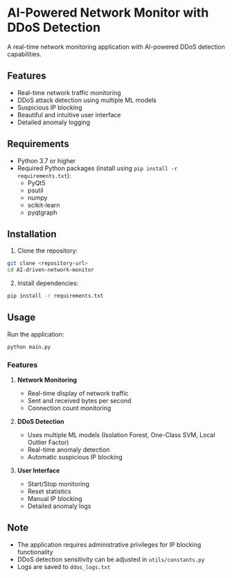# AI-Powered Network Monitor with DDoS Detection

A real-time network monitoring application with AI-powered DDoS detection capabilities.

## Features

- Real-time network traffic monitoring
- DDoS attack detection using multiple ML models
- Suspicious IP blocking
- Beautiful and intuitive user interface
- Detailed anomaly logging

## Requirements

- Python 3.7 or higher
- Required Python packages (install using `pip install -r requirements.txt`):
  - PyQt5
  - psutil
  - numpy
  - scikit-learn
  - pyqtgraph

## Installation

1. Clone the repository:
```bash
git clone <repository-url>
cd AI-driven-network-monitor
```

2. Install dependencies:
```bash
pip install -r requirements.txt
```

## Usage

Run the application:
```bash
python main.py
```

### Features

1. **Network Monitoring**
   - Real-time display of network traffic
   - Sent and received bytes per second
   - Connection count monitoring

2. **DDoS Detection**
   - Uses multiple ML models (Isolation Forest, One-Class SVM, Local Outlier Factor)
   - Real-time anomaly detection
   - Automatic suspicious IP blocking

3. **User Interface**
   - Start/Stop monitoring
   - Reset statistics
   - Manual IP blocking
   - Detailed anomaly logs

## Note

- The application requires administrative privileges for IP blocking functionality
- DDoS detection sensitivity can be adjusted in `utils/constants.py`
- Logs are saved to `ddos_logs.txt`
